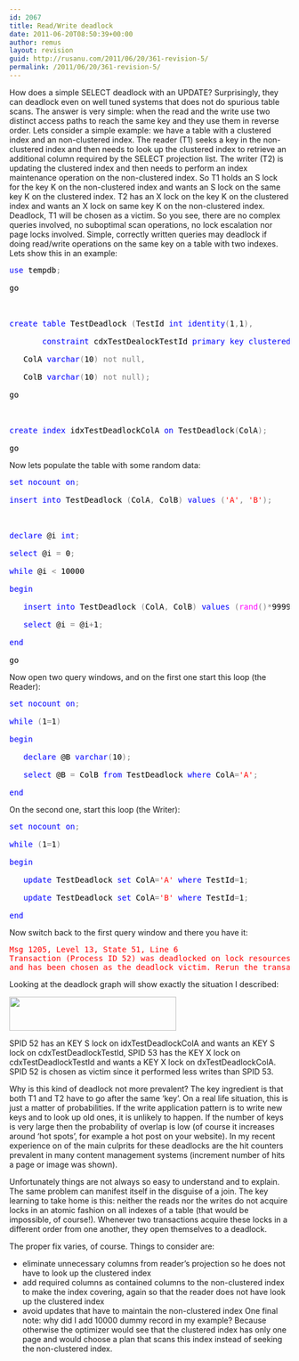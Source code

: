 ```yaml
---
id: 2067
title: Read/Write deadlock
date: 2011-06-20T08:50:39+00:00
author: remus
layout: revision
guid: http://rusanu.com/2011/06/20/361-revision-5/
permalink: /2011/06/20/361-revision-5/
---
```

How does a simple SELECT deadlock with an UPDATE? Surprisingly, they can deadlock even on well tuned systems that does not do spurious table scans. The answer is very simple: when the read and the write use two distinct access paths to reach the same key and they use them in reverse order. Lets consider a simple example: we have a table with a clustered index and an non-clustered index. The reader (T1) seeks a key in the non-clustered index and then needs to look up the clustered index to retrieve an additional column required by the SELECT projection list. The writer (T2) is updating the clustered index and then needs to perform an index maintenance operation on the non-clustered index. So T1 holds an S lock for the key K on the non-clustered index and wants an S lock on the same key K on the clustered index. T2 has an X lock on the key K on the clustered index and wants an X lock on same key K on the non-clustered index. Deadlock, T1 will be chosen as a victim. So you see, there are no complex queries involved, no suboptimal scan operations, no lock escalation nor page locks involved. Simple, correctly written queries may deadlock if doing read/write operations on the same key on a table with two indexes. Lets show this in an example:

<pre><span style="color: Black"></span><span style="color:Blue">use</span><span style="color:Black">&nbsp;tempdb</span><span style="color:Gray">;<br />
</span><span style="color:Black">go<br />
<br />
</span><span style="color:Blue">create</span><span style="color:Black">&nbsp;</span><span style="color:Blue">table</span><span style="color:Black">&nbsp;TestDeadlock&nbsp;</span><span style="color:Gray">(</span><span style="color:Black">TestId&nbsp;</span><span style="color:Blue">int</span><span style="color:Black">&nbsp;</span><span style="color:Blue">identity</span><span style="color:Gray">(</span><span style="color:Black">1</span><span style="color:Gray">,</span><span style="color:Black">1</span><span style="color:Gray">),<br />
</span><span style="color:Black">		</span><span style="color:Blue">constraint</span><span style="color:Black">&nbsp;cdxTestDealockTestId&nbsp;</span><span style="color:Blue">primary</span><span style="color:Black">&nbsp;</span><span style="color:Blue">key</span><span style="color:Black">&nbsp;</span><span style="color:Blue">clustered</span><span style="color:Black">&nbsp;</span><span style="color:Gray">(</span><span style="color:Black">TestId</span><span style="color:Gray">),<br />
</span><span style="color:Black">	ColA&nbsp;</span><span style="color:Blue">varchar</span><span style="color:Gray">(</span><span style="color:Black">10</span><span style="color:Gray">)</span><span style="color:Black">&nbsp;</span><span style="color:Gray">not</span><span style="color:Black">&nbsp;</span><span style="color:Gray">null,<br />
</span><span style="color:Black">	ColB&nbsp;</span><span style="color:Blue">varchar</span><span style="color:Gray">(</span><span style="color:Black">10</span><span style="color:Gray">)</span><span style="color:Black">&nbsp;</span><span style="color:Gray">not</span><span style="color:Black">&nbsp;</span><span style="color:Gray">null);<br />
</span><span style="color:Black">go<br />
<br />
</span><span style="color:Blue">create</span><span style="color:Black">&nbsp;</span><span style="color:Blue">index</span><span style="color:Black">&nbsp;idxTestDeadlockColA&nbsp;</span><span style="color:Blue">on</span><span style="color:Black">&nbsp;TestDeadlock</span><span style="color:Gray">(</span><span style="color:Black">ColA</span><span style="color:Gray">);<br />
</span><span style="color:Black">go</span>
</pre>

Now lets populate the table with some random data:

<pre><span style="color: Black"></span><span style="color:Blue">set</span><span style="color:Black">&nbsp;</span><span style="color:Blue">nocount</span><span style="color:Black">&nbsp;</span><span style="color:Blue">on</span><span style="color:Gray">;<br />
</span><span style="color:Blue">insert</span><span style="color:Black">&nbsp;</span><span style="color:Blue">into</span><span style="color:Black">&nbsp;TestDeadlock&nbsp;</span><span style="color:Gray">(</span><span style="color:Black">ColA</span><span style="color:Gray">,</span><span style="color:Black">&nbsp;ColB</span><span style="color:Gray">)</span><span style="color:Black">&nbsp;</span><span style="color:Blue">values</span><span style="color:Black">&nbsp;</span><span style="color:Gray">(</span><span style="color:Red">'A'</span><span style="color:Gray">,</span><span style="color:Black">&nbsp;</span><span style="color:Red">'B'</span><span style="color:Gray">);<br />
<br />
</span><span style="color:Blue">declare</span><span style="color:Black">&nbsp;@i&nbsp;</span><span style="color:Blue">int</span><span style="color:Gray">;<br />
</span><span style="color:Blue">select</span><span style="color:Black">&nbsp;@i&nbsp;</span><span style="color:Gray">=</span><span style="color:Black">&nbsp;0</span><span style="color:Gray">;<br />
</span><span style="color:Blue">while</span><span style="color:Black">&nbsp;@i&nbsp;</span><span style="color:Gray">&lt;</span><span style="color:Black">&nbsp;10000<br />
</span><span style="color:Blue">begin<br />
</span><span style="color:Black">	</span><span style="color:Blue">insert</span><span style="color:Black">&nbsp;</span><span style="color:Blue">into</span><span style="color:Black">&nbsp;TestDeadlock&nbsp;</span><span style="color:Gray">(</span><span style="color:Black">ColA</span><span style="color:Gray">,</span><span style="color:Black">&nbsp;ColB</span><span style="color:Gray">)</span><span style="color:Black">&nbsp;</span><span style="color:Blue">values</span><span style="color:Black">&nbsp;</span><span style="color:Gray">(</span><span style="color:Fuchsia">rand</span><span style="color:Gray">()*</span><span style="color:Black">99999</span><span style="color:Gray">,</span><span style="color:Black">&nbsp;</span><span style="color:Fuchsia">rand</span><span style="color:Gray">()*</span><span style="color:Black">99999</span><span style="color:Gray">);<br />
</span><span style="color:Black">	</span><span style="color:Blue">select</span><span style="color:Black">&nbsp;@i&nbsp;</span><span style="color:Gray">=</span><span style="color:Black">&nbsp;@i</span><span style="color:Gray">+</span><span style="color:Black">1</span><span style="color:Gray">;<br />
</span><span style="color:Blue">end<br />
</span><span style="color:Black">go</span>
</pre>

Now open two query windows, and on the first one start this loop (the Reader):

<pre><span style="color: Black"></span><span style="color:Blue">set</span><span style="color:Black">&nbsp;</span><span style="color:Blue">nocount</span><span style="color:Black">&nbsp;</span><span style="color:Blue">on</span><span style="color:Gray">;<br />
</span><span style="color:Blue">while</span><span style="color:Black">&nbsp;</span><span style="color:Gray">(</span><span style="color:Black">1</span><span style="color:Gray">=</span><span style="color:Black">1</span><span style="color:Gray">)<br />
</span><span style="color:Blue">begin<br />
</span><span style="color:Black">	</span><span style="color:Blue">declare</span><span style="color:Black">&nbsp;@B&nbsp;</span><span style="color:Blue">varchar</span><span style="color:Gray">(</span><span style="color:Black">10</span><span style="color:Gray">);<br />
</span><span style="color:Black">	</span><span style="color:Blue">select</span><span style="color:Black">&nbsp;@B&nbsp;</span><span style="color:Gray">=</span><span style="color:Black">&nbsp;ColB&nbsp;</span><span style="color:Blue">from</span><span style="color:Black">&nbsp;TestDeadlock&nbsp;</span><span style="color:Blue">where</span><span style="color:Black">&nbsp;ColA</span><span style="color:Gray">=</span><span style="color:Red">'A'</span><span style="color:Gray">;<br />
</span><span style="color:Blue">end</span>
</pre>

On the second one, start this loop (the Writer):

<pre><span style="color: Black"></span><span style="color:Blue">set</span><span style="color:Black">&nbsp;</span><span style="color:Blue">nocount</span><span style="color:Black">&nbsp;</span><span style="color:Blue">on</span><span style="color:Gray">;<br />
</span><span style="color:Blue">while</span><span style="color:Black">&nbsp;</span><span style="color:Gray">(</span><span style="color:Black">1</span><span style="color:Gray">=</span><span style="color:Black">1</span><span style="color:Gray">)<br />
</span><span style="color:Blue">begin<br />
</span><span style="color:Black">	</span><span style="color:Blue">update</span><span style="color:Black">&nbsp;TestDeadlock&nbsp;</span><span style="color:Blue">set</span><span style="color:Black">&nbsp;ColA</span><span style="color:Gray">=</span><span style="color:Red">'A'</span><span style="color:Black">&nbsp;</span><span style="color:Blue">where</span><span style="color:Black">&nbsp;TestId</span><span style="color:Gray">=</span><span style="color:Black">1</span><span style="color:Gray">;<br />
</span><span style="color:Black">	</span><span style="color:Blue">update</span><span style="color:Black">&nbsp;TestDeadlock&nbsp;</span><span style="color:Blue">set</span><span style="color:Black">&nbsp;ColA</span><span style="color:Gray">=</span><span style="color:Red">'B'</span><span style="color:Black">&nbsp;</span><span style="color:Blue">where</span><span style="color:Black">&nbsp;TestId</span><span style="color:Gray">=</span><span style="color:Black">1</span><span style="color:Gray">;<br />
</span><span style="color:Blue">end</span>
</pre>

Now switch back to the first query window and there you have it:

<pre><span style="color:Red">Msg 1205, Level 13, State 51, Line 6
Transaction (Process ID 52) was deadlocked on lock resources with another process
and has been chosen as the deadlock victim. Rerun the transaction.</span>
</pre>

Looking at the deadlock graph will show exactly the situation I described:

[<img src="http://rusanu.com/wp-content/uploads/2009/05/testdeadlock.png" alt="" title="testdeadlock" width="300" height="61" class="alignnone size-medium wp-image-362" />](http://rusanu.com/wp-content/uploads/2009/05/testdeadlock.png)

SPID 52 has an KEY S lock on idxTestDeadlockColA and wants an KEY S lock on cdxTestDeadlockTestId, SPID 53 has the KEY X lock on cdxTestDeadlockTestId and wants a KEY X lock on dxTestDeadlockColA. SPID 52 is chosen as victim since it performed less writes than SPID 53.

Why is this kind of deadlock not more prevalent? The key ingredient is that both T1 and T2 have to go after the same &#8216;key&#8217;. On a real life situation, this is just a matter of probabilities. If the write application pattern is to write new keys and to look up old ones, it is unlikely to happen. If the number of keys is very large then the probability of overlap is low (of course it increases around &#8216;hot spots&#8217;, for example a hot post on your website). In my recent experience on of the main culprits for these deadlocks are the hit counters prevalent in many content management systems (increment number of hits a page or image was shown).

Unfortunately things are not always so easy to understand and to explain. The same problem can manifest itself in the disguise of a join. The key learning to take home is this: neither the reads nor the writes do not acquire locks in an atomic fashion on all indexes of a table (that would be impossible, of course!). Whenever two transactions acquire these locks in a different order from one another, they open themselves to a deadlock.

The proper fix varies, of course. Things to consider are:

  * eliminate unnecessary columns from reader&#8217;s projection so he does not have to look up the clustered index
  * add required columns as contained columns to the non-clustered index to make the index covering, again so that the reader does not have look up the clustered index
  * avoid updates that have to maintain the non-clustered index
One final note: why did I add 10000 dummy record in my example? Because otherwise the optimizer would see that the clustered index has only one page and would choose a plan that scans this index instead of seeking the non-clustered index.